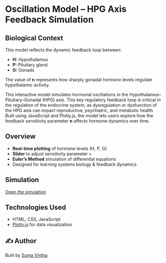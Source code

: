 # Oscillation Model – HPG Axis Feedback Simulation


## Biological Context
This model reflects the dynamic feedback loop between:
- **H:** Hypothalamus
- **P:** Pituitary gland
- **G:** Gonads 

The value of **n** represents how sharply gonadal hormone levels regulate hypothalamic activity.

This interactive model simulates hormonal oscillations in the Hypothalamus–Pituitary–Gonadal (HPG) axis. This key regulatory feedback loop is critical in the regulation of the endocrine system, as dysregulation or dysfunction of the HPG axis can impact reproductive, psychiatric, and metabolic health. Built using JavaScript and Plotly.js, the model lets users explore how the feedback sensitivity parameter **n** affects hormone dynamics over time.

## Overview

-  **Real-time plotting** of hormone levels (H, P, G)
-  **Slider** to adjust sensitivity parameter `n`
-  **Euler’s Method** simulation of differential equations
-  Designed for learning systems biology & feedback dynamics

## Simulation 
[Open the simulation](https://sumavintha.github.io/Hormonal-Oscillation-Model-HPG-Feedback-Loop/)

## Technologies Used
- HTML, CSS, JavaScript
- [Plotly.js](https://plotly.com/javascript/) for data visualization


## ✍️ Author
Built by [Suma Vintha](https://github.com/sumavintha)
